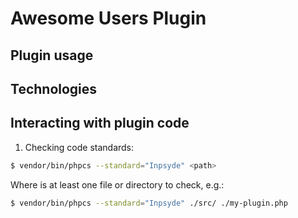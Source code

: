 # Awesome Users Plugin

## Plugin usage

## Technologies

## Interacting with plugin code

1. Checking code standards:
```sh
$ vendor/bin/phpcs --standard="Inpsyde" <path>
```
Where <path> is at least one file or directory to check, e.g.:
```sh
$ vendor/bin/phpcs --standard="Inpsyde" ./src/ ./my-plugin.php
```